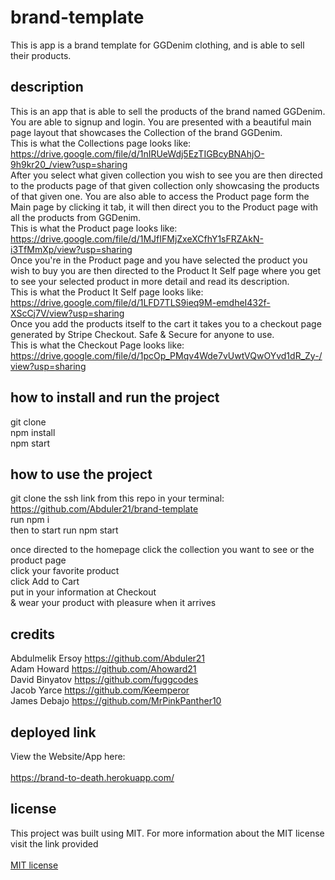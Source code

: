 # brand-template
This is app is a brand template for GGDenim clothing, and is able to sell their products.

## description

This is an app that is able to sell the products of the brand named GGDenim. You are able to signup and login. You are presented with a beautiful main page layout that showcases the Collection of the brand GGDenim. <br>
This is what the Collections page looks like: https://drive.google.com/file/d/1nIRUeWdj5EzTIGBcyBNAhjO-9h9kr20_/view?usp=sharing <br>
After you select what given collection you wish to see you are then directed to the products page of that given collection only showcasing the products of that given one. You are also able to access the Product page form the Main page by clicking it tab, it will then direct you to the Product page with all the products from GGDenim. <br>
This is what the Product page looks like: https://drive.google.com/file/d/1MJfIFMjZxeXCfhY1sFRZAkN-i3TfMmXp/view?usp=sharing <br>
Once you're in the Product page and you have selected the product you wish to buy you are then directed to the Product It Self page where you get to see your selected product in more detail and read its description. <br>
This is what the Product It Self page looks like: https://drive.google.com/file/d/1LFD7TLS9ieq9M-emdheI432f-XScCj7V/view?usp=sharing <br>
Once you add the products itself to the cart it takes you to a checkout page generated by Stripe Checkout. Safe & Secure for anyone to use. <br>
This is what the Checkout Page looks like: https://drive.google.com/file/d/1pcOp_PMqv4Wde7vUwtVQwOYvd1dR_Zy-/view?usp=sharing <br>

## how to install and run the project

git clone <br>
npm install <br>
npm start <br>

## how to use the project

git clone the ssh link from this repo in your terminal: https://github.com/Abduler21/brand-template <br>
run npm i <br>
then to start run npm start <br>

once directed to the homepage click the collection you want to see or the product page <br>
click your favorite product <br>
click Add to Cart <br>
put in your information at Checkout <br> 
& wear your product with pleasure when it arrives <br>

## credits <br>

Abdulmelik Ersoy https://github.com/Abduler21 <br>
Adam Howard https://github.com/Ahoward21 <br>
David Binyatov https://github.com/fuggcodes <br>
Jacob Yarce https://github.com/Keemperor <br>
James Debajo https://github.com/MrPinkPanther10 <br>

## deployed link

View the Website/App here: <br>
<br>
https://brand-to-death.herokuapp.com/

## license

  This project was built using MIT. For more information about the MIT license visit the link provided <br>    
  [MIT license](https://opensource.org/licenses/MIT)
